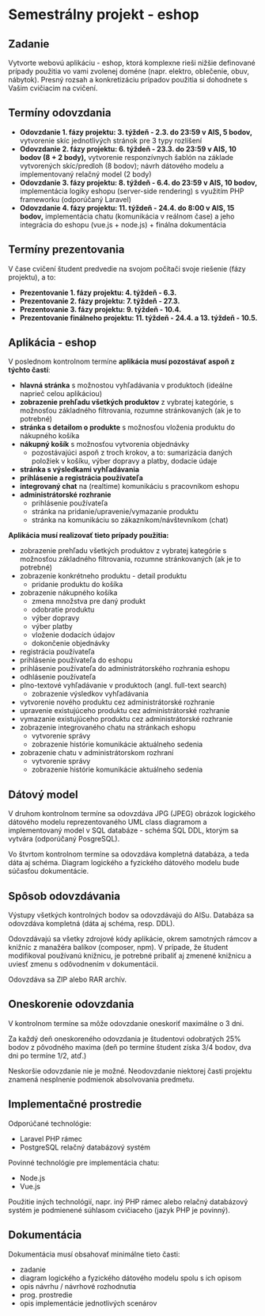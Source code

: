 # Semestrálny projekt - eshop

## Zadanie
Vytvorte webovú aplikáciu - eshop, ktorá komplexne rieši nižšie definované prípady použitia vo vami zvolenej doméne (napr. elektro, oblečenie, obuv, nábytok). Presný rozsah a konkretizáciu prípadov použitia si dohodnete s Vašim cvičiacim na cvičení.


## Termíny odovzdania
* **Odovzdanie 1. fázy projektu: 3. týždeň - 2.3. do 23:59 v AIS, 5 bodov,** vytvorenie skíc jednotlivých stránok pre 3 typy rozlíšení
* **Odovzdanie 2. fázy projektu: 6. týždeň - 23.3. do 23:59 v AIS, 10 bodov (8 + 2 body),** vytvorenie responzívnych šablón na základe vytvorených skíc/predloh (8 bodov); návrh dátového modelu a implementovaný relačný model (2 body)
* **Odovzdanie 3. fázy projektu: 8. týždeň - 6.4. do 23:59 v AIS, 10 bodov,** implementácia logiky eshopu (server-side rendering) s využitím PHP frameworku (odporúčaný Laravel)
* **Odovzdanie 4. fázy projektu: 11. týždeň - 24.4. do 8:00 v AIS, 15 bodov,** implementácia chatu (komunikácia v reálnom čase) a jeho integrácia do eshopu (vue.js + node.js) + finálna dokumentácia

## Termíny prezentovania
V čase cvičení študent predvedie na svojom počítači svoje riešenie (fázy projektu), a to:
* **Prezentovanie 1. fázy projektu: 4. týždeň - 6.3.**
* **Prezentovanie 2. fázy projektu: 7. týždeň - 27.3.**
* **Prezentovanie 3. fázy projektu: 9. týždeň - 10.4.**
* **Prezentovanie finálneho projektu: 11. týždeň - 24.4. a 13. týždeň - 10.5.**


## Aplikácia - eshop
V poslednom kontrolnom termíne **aplikácia musí pozostávať aspoň z týchto častí**:
* **hlavná stránka** s možnostou vyhľadávania v produktoch (ideálne naprieč celou aplikáciou)
* **zobrazenie prehľadu všetkých produktov** z vybratej kategórie, s možnosťou základného filtrovania, rozumne stránkovaných (ak je to potrebné)
* **stránka s detailom o produkte** s možnosťou vloženia produktu do nákupného košíka
* **nákupný košík** s možnosťou vytvorenia objednávky
    * pozostávajúci aspoň z troch krokov, a to: sumarizácia daných položiek v košíku, výber dopravy a platby, dodacie údaje
* **stránka s výsledkami vyhľadávania**
* **prihlásenie a registrácia používateľa**
* **integrovaný chat** na (realtime) komunikáciu s pracovníkom eshopu
* **administrátorské rozhranie**
  * prihlásenie používateľa
  * stránka na pridanie/upravenie/vymazanie produktu
  * stránka na komunikáciu so zákazníkom/návštevníkom (chat)

**Aplikácia musí realizovať tieto prípady použitia:**

* zobrazenie prehľadu všetkých produktov z vybratej kategórie s možnosťou základného filtrovania, rozumne stránkovaných (ak je to potrebné)
* zobrazenie konkrétneho produktu - detail produktu
    * pridanie produktu do košíka
* zobrazenie nákupného košíka
    * zmena množstva pre daný produkt
    * odobratie produktu
    * výber dopravy
    * výber platby
    * vloženie dodacích údajov
    * dokončenie objednávky
* registrácia používateľa
* prihlásenie používateľa do eshopu
* prihlásenie používateľa do administrátorského rozhrania eshopu
* odhlásenie používateľa
* plno-textové vyhľadávanie v produktoch (angl. full-text search)
    * zobrazenie výsledkov vyhľadávania
* vytvorenie nového produktu cez administrátorské rozhranie
* upravenie existujúceho produktu cez administrátorské rozhranie
* vymazanie existujúceho produktu cez administrátorské rozhranie
* zobrazenie integrovaného chatu na stránkach eshopu
    * vytvorenie správy
    * zobrazenie histórie komunikácie aktuálneho sedenia
* zobrazenie chatu v administrátorskom rozhraní
    * vytvorenie správy
    * zobrazenie histórie komunikácie aktuálneho sedenia

## Dátový model
V druhom kontrolnom termíne sa odovzdáva JPG (JPEG) obrázok logického dátového modelu reprezentovaného UML class diagramom a implementovaný model v SQL databáze - schéma SQL DDL, ktorým sa vytvára (odporúčaný PosgreSQL).

Vo štvrtom kontrolnom termíne sa odovzdáva kompletná databáza, a teda dáta aj schéma. Diagram logického a fyzického dátového modelu bude súčasťou dokumentácie.

## Spôsob odovzdávania
Výstupy všetkých kontrolných bodov sa odovzdávajú do AISu. Databáza sa odovzdáva kompletná (dáta aj schéma, resp. DDL).

Odovzdávajú sa všetky zdrojové kódy aplikácie, okrem samotných rámcov a knižníc z manažéra balíkov (composer, npm). V prípade, že študent modifikoval používanú knižnicu, je potrebné pribaliť aj zmenené knižnicu a uviesť zmenu s odôvodnením v dokumentácii.

Odovzdáva sa ZIP alebo RAR archív.


## Oneskorenie odovzdania
V kontrolnom termíne sa môže odovzdanie oneskoriť maximálne o 3 dni.

Za každý deň oneskoreného odovzdania je študentovi odobratých 25% bodov z pôvodného maxima (deň po termíne študent získa 3/4 bodov, dva dni po termíne 1/2, atď.) 

 Neskoršie odovzdanie nie je možné. Neodovzdanie niektorej časti projektu znamená nesplnenie podmienok absolvovania predmetu.

## Implementačné prostredie
Odporúčané technológie:
* Laravel PHP rámec
* PostgreSQL relačný databázový systém

Povinné technológie pre implementácia chatu:
* Node.js
* Vue.js

Použitie iných technológií, napr. iný PHP rámec alebo relačný databázový systém je podmienené súhlasom cvičiaceho (jazyk PHP je povinný).


## Dokumentácia
Dokumentácia musí obsahovať minimálne tieto časti:
* zadanie
* diagram logického a fyzického dátového modelu spolu s ich opisom
* opis návrhu / návrhové rozhodnutia
* prog. prostredie
* opis implementácie jednotlivých scenárov
